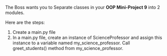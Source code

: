The Boss wants you to Separate classes in your **OOP Mini-Project 9** into 2 modules.

Here are the steps:
1. Create a main.py file
2. In a main.py file, create an instance of ScienceProfessor and assign this instance to a variable named my_science_professor. Call greet_students() method from my_science_professor.
